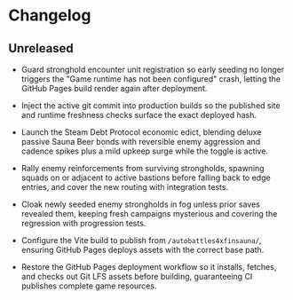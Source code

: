# Changelog

## Unreleased

- Guard stronghold encounter unit registration so early seeding no longer
  triggers the "Game runtime has not been configured" crash, letting the GitHub
  Pages build render again after deployment.

- Inject the active git commit into production builds so the published site and
  runtime freshness checks surface the exact deployed hash.

- Launch the Steam Debt Protocol economic edict, blending deluxe passive Sauna
  Beer bonds with reversible enemy aggression and cadence spikes plus a mild
  upkeep surge while the toggle is active.

- Rally enemy reinforcements from surviving strongholds, spawning squads on or
  adjacent to active bastions before falling back to edge entries, and cover the
  new routing with integration tests.

- Cloak newly seeded enemy strongholds in fog unless prior saves revealed them,
  keeping fresh campaigns mysterious and covering the regression with
  progression tests.

- Configure the Vite build to publish from `/autobattles4xfinsauna/`, ensuring
  GitHub Pages deploys assets with the correct base path.

- Restore the GitHub Pages deployment workflow so it installs, fetches, and
  checks out Git LFS assets before building, guaranteeing CI publishes complete
  game resources.
